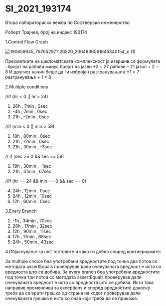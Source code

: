 # SI_2021_193174

Втора лабораториска вежба по Софтверско инженерство

Роберт Трајчев, број на индекс 193174

1.Control Flow Graph

![190658945_797652971126520_2004836061645340154_n (1)](https://user-images.githubusercontent.com/64433155/119533705-6d2f0f00-bd86-11eb-9e5c-fe4e7f286f97.png)


Пресметката на цикломатската комплексност ја извршив со формулата : бројот на рабови минус бројот на јазли +2 = 27 рабови – 21 јазол + 2 = 8
И другиот начин беше да ги избројан разгранувањата +1  = 7 разгранувања + 1 = 8

2.Multiple conditions

//if (hr < 0 || hr > 24)

  1.  26h , 7min , 0sec
  2.  -4h , 7min , 0sec
  3.  21h , -2min , 0sec
    
//if (min < 0 || min > 59)

  1.  18h , 80min , 0sec
  2.  21h , -2min , 0sec
  3.  21h , 30min , -3sec
  
// if (sec >= 0 && sec <= 59)

  1.  19h , 30min , -1sec 
  2.  21h , 31min , 67sec 
  
//if (hr == 24 && min == 0 && sec == 0)

  4. 24h , 12min , 0sec 
  5. 24h , 12min , 10sec 
  6. 12h , 60min , 0sec 


3.Every Branch
  
  1. -1h , 34min , 70sec
  2. 28h , 17min , 32sec
  3. 12h , 90min , 11sec
  4. 17h , 17min , 68sec
  5. 24h , 50min , 43sec


4.Објаснување за unit тестовите и како ги добив според критиериумите:

За multiple choice беа употребени вредностите под точка два потоа со методата assertEquals проверував дали очекуваната вредност е иста со вредноста што се добива. За every branch беа употребени вредностите под точка три потоа со методата assertEquals проверував дали очекуваната вредност е иста со вредноста што се добива.
Исто така направив променлива за exceptions и според вредностите доколку треба да се врати грешка од страна на кодот проверував дали очекуваната грешка е иста со онаа која треба да се прикаже.


  
  
